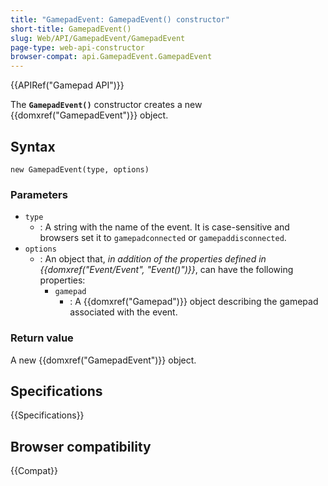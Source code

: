 ```yaml
---
title: "GamepadEvent: GamepadEvent() constructor"
short-title: GamepadEvent()
slug: Web/API/GamepadEvent/GamepadEvent
page-type: web-api-constructor
browser-compat: api.GamepadEvent.GamepadEvent
---
```


{{APIRef("Gamepad API")}}

The **`GamepadEvent()`** constructor creates a new {{domxref("GamepadEvent")}} object.

## Syntax

```js-nolint
new GamepadEvent(type, options)
```

### Parameters

- `type`
  - : A string with the name of the event.
    It is case-sensitive and browsers set it to `gamepadconnected` or `gamepaddisconnected`.
- `options`
  - : An object that, _in addition of the properties defined in {{domxref("Event/Event", "Event()")}}_, can have the following properties:
    - `gamepad`
      - : A {{domxref("Gamepad")}} object describing the gamepad associated with the event.

### Return value

A new {{domxref("GamepadEvent")}} object.

## Specifications

{{Specifications}}

## Browser compatibility

{{Compat}}
